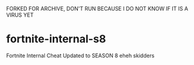 FORKED FOR ARCHIVE, DON'T RUN BECAUSE I DO NOT KNOW IF IT IS A VIRUS YET

# fortnite-internal-s8
Fortnite Internal Cheat Updated to SEASON 8
eheh skidders
